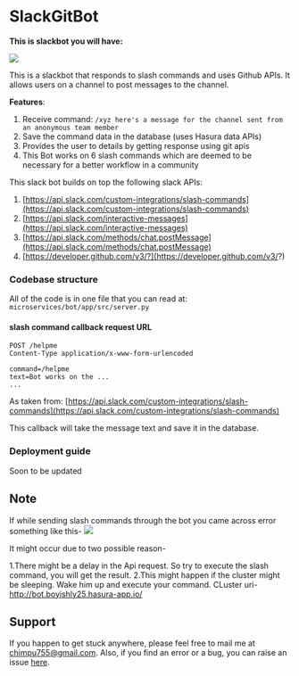 # SlackGitBot 

**This is slackbot you will have:**

![](https://media.giphy.com/media/QKiWFh7KBfFMzVrt85/giphy.gif)

This is a  slackbot that responds to slash commands and uses Github APIs. It allows users on a channel to post messages to the channel.

**Features**:

1. Receive command: `/xyz here's a message for the channel sent from an anonymous team member`
2. Save the command data in the database (uses Hasura data APIs)
3. Provides the user to details by getting response using git apis
4. This Bot works on 6 slash commands which are deemed to be necessary for a better workflow in a community

This slack bot builds on top the following slack APIs:

1. [https://api.slack.com/custom-integrations/slash-commands](https://api.slack.com/custom-integrations/slash-commands)
2. [https://api.slack.com/interactive-messages](https://api.slack.com/interactive-messages)
3. [https://api.slack.com/methods/chat.postMessage](https://api.slack.com/methods/chat.postMessage)
4. [https://developer.github.com/v3/?](https://developer.github.com/v3/?)

### Codebase structure

All of the code is in one file that you can read at: `microservices/bot/app/src/server.py`

#### slash command callback request URL
 ```http
 POST /helpme
 Content-Type application/x-www-form-urlencoded

 command=/helpme
 text=Bot works on the ...
 ...
 ```

As taken from: [https://api.slack.com/custom-integrations/slash-commands](https://api.slack.com/custom-integrations/slash-commands)

This callback will take the message text and save it in the database.

### Deployment guide

Soon to be updated

## Note

If while sending slash commands through the bot you came across error something like this-
![]({{site.baseurl}}/https://image.ibb.co/iffKDJ/error.png)

It might occur due to two possible reason- 

1.There might be a delay in the Api request. So try to execute the slash command, you will get the result.
2.This might happen if the cluster might be sleeping. Wake him up and execute your command. 
  CLuster uri- http://bot.boyishly25.hasura-app.io/

## Support

If you happen to get stuck anywhere, please feel free to mail me at chimpu755@gmail.com. Also, if you find an error or a bug, you can raise an issue [here](https://github.com/Satyabrat35/SlackGitBot).
